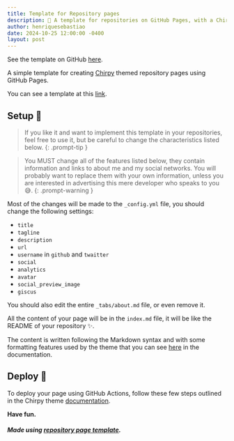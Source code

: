 ```yaml
---
title: Template for Repository pages
description: 📜 A template for repositories on GitHub Pages, with a Chirpy theme. 
author: henriquesebastiao
date: 2024-10-25 12:00:00 -0400
layout: post
---
```


See the template on GitHub [here](https://github.com/henriquesebastiao/repository-page).

A simple template for creating [Chirpy](https://chirpy.cotes.page/) themed repository pages using GitHub Pages.

You can see a template at this [link](https://henriquesebastiao.com/repository-page/).

## Setup 🔧

> If you like it and want to implement this template in your repositories, feel free to use it, but be careful to change the characteristics listed below.
{: .prompt-tip }

> You MUST change all of the features listed below, they contain information and links to about me and my social networks. You will probably want to replace them with your own information, unless you are interested in advertising this mere developer who speaks to you 😅.
{: .prompt-warning }

Most of the changes will be made to the `_config.yml` file, you should change the following settings:

- `title`
- `tagline`
- `description`
- `url`
- `username` in `github` and `twaitter`
- `social`
- `analytics`
- `avatar`
- `social_preview_image`
- `giscus`

You should also edit the entire `_tabs/about.md` file, or even remove it.

All the content of your page will be in the `index.md` file, it will be like the README of your repository ✨.

The content is written following the Markdown syntax and with some formatting features used by the theme that you can see [here](https://chirpy.cotes.page/posts/text-and-typography/) in the documentation.

## Deploy 🚀

To deploy your page using GitHub Actions, follow these few steps outlined in the Chirpy theme [documentation](https://chirpy.cotes.page/posts/getting-started/#deploy-using-github-actions).

**Have fun.**

##### *Made using [repository page template](https://github.com/henriquesebastiao/repository-page).*
